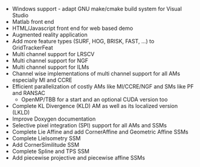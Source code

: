 * Windows support - adapt GNU make/cmake build system for Visual Studio
* Matlab front end
* HTML/Javascript front end for web based demo
* Augmented reality application
* Add more feature types (SURF, HOG, BRISK, FAST, ...) to GridTrackerFeat
* Multi channel support for LRSCV
* Multi channel support for NGF
* Multi channel support for ILMs
* Channel wise implementations of multi channel support for all AMs especially MI and CCRE
* Efficient parallelization of costly AMs like MI/CCRE/NGF and SMs like PF and RANSAC
    * OpenMP/TBB for a start and an optional CUDA version too
* Complete KL Divergence (KLD) AM as well as its localized version (LKLD)
* Improve Doxygen documentation
* Selective pixel integration (SPI) support for all AMs and SSMs
* Complete Lie Affine and add CornerAffine and Geometric Affine SSMs
* Complete LieIsometry SSM
* Add CornerSimilitude SSM
* Complete Spline and TPS SSM
* Add piecewise projective and piecewise affine SSMs
